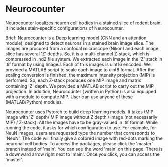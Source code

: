 # Neurocounter
Neurocounter localizes neuron cell bodies in a stained slice of rodent brain. It includes stain-specific configurations of Neurocounter.  



Brief: Neurocounter is a Deep learning model (CNN and an attention module), designed to detect neurons in a stained brain image slice. The images are procured from a confocal microscope (Nikon) and each image slice has several 'Z' depths. So, it is a multi-channel Z-stack, which is compressed in .nd2 file system. We extracted each image in the 'Z' stack in .tif format by using ImageJ. Each of this images is uint16 encoded. We provided a MATLAB script to scale each image to uint8 format. After the scaling conversion is finished, the maximum intensity projection (MIP) is performed. So, each Z-stack produces one MIP image and matrix containing 'Z' depth. We provided a MATLAB script to carry out the MIP projection. In addition, Neurocounter (written in Python) is also equipped with a module to compute MIP. User can use anyone of these (MATLAB/Python) modules. 

Neurocounter uses Pytorch to build deep learning models. It takes (MIP image with 'Z' depth/ MIP image without Z depth / image (not necessarily MIP) / Z-stack). All the images have to be gray-valued in .tif format. While running the code, it asks for which configuration to use. For example, for NeuN images, users are requested type the number that corresponds to 'NeuN'. 
The code will finally give a colored image with red-dots marking the neuronal cell bodies. To access the packages, please click the 'master' branch instead of 'main'. You can see the word 'main' on this page. There is a downward arrow right next to 'main'. Once you click, you can access the 'master'. 




